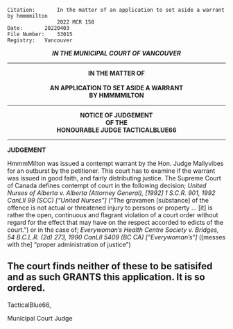 	Citation:       In the matter of an application to set aside a warrant by hmmmmilton
                	2022 MCR 158
	Date:		20220403
	File Number:	33015
	Registry:	Vancouver

<p align="center"><b><i>IN THE MUNICIPAL COURT OF VANCOUVER</b></i>

---

<p align="center"><b>
				IN THE MATTER OF
<br><br>			AN APPLICATION TO SET ASIDE A WARRANT 
<br>                            BY HMMMMILTON
<br>				

---

<p align="center">		
				NOTICE OF JUDGEMENT
<br>				OF THE
<br>				HONOURABLE JUDGE TACTICALBLUE66

</b>
	
---

**JUDGEMENT**

  HmmmMilton was issued a contempt warrant by the Hon. Judge Mallyvibes for an outburst by the petitioner. This court has to examine if the warrant was issued in good faith, and fairly distributing justice. The Supreme Court of Canada defines contempt of court in the following decision; *United Nurses of Alberta v. Alberta (Attorney General), [1992] 1 S.C.R. 901, 1992 CanLII 99 (SCC) [“United Nurses”]* (“The gravamen [substance] of the offence is not actual or threatened injury to persons or property … [it] is rather the open, continuous and flagrant violation of a court order without regard for the effect that may have on the respect accorded to edicts of the court.”) or in the case of; *Everywoman’s Health Centre Society v. Bridges, 54 B.C.L.R. (2d) 273, 1990 CanLII 5409 (BC CA) [“Everywoman’s“]* ([messes with the] “proper administration of justice")

  The court finds neither of these to be satisifed and as such **GRANTS** this application. **It is so ordered.**
---

TacticalBlue66,
	
Municipal Court Judge
